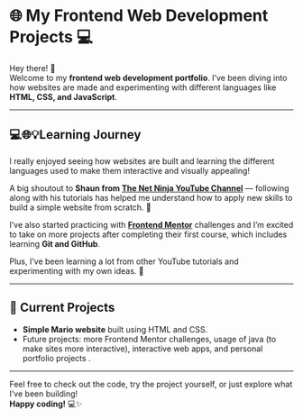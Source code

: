 # 🌐 My Frontend Web Development Projects 💻

Hey there! 👋  
Welcome to my **frontend web development portfolio**. I’ve been diving into how websites are made and experimenting with different languages like **HTML, CSS, and JavaScript**.

---

## 💻🌐💡Learning Journey

I really enjoyed seeing how websites are built and learning the different languages used to make them interactive and visually appealing!

A big shoutout to **Shaun from [The Net Ninja YouTube Channel](https://www.youtube.com/@TheNetNinja)** — following along with his tutorials has helped me understand how to apply new skills to build a simple website from scratch. 🎉

I’ve also started practicing with **[Frontend Mentor](https://www.frontendmentor.io/)** challenges and I’m excited to take on more projects after completing their first course, which includes learning **Git and GitHub**.

Plus, I’ve been learning a lot from other YouTube tutorials and experimenting with my own ideas. 🚀

---

## 🌟 Current Projects

- **Simple Mario website** built using HTML and CSS.
- Future projects: more Frontend Mentor challenges, usage of java (to make sites more interactive), interactive web apps, and personal portfolio projects .

---

Feel free to check out the code, try the project yourself, or just explore what I’ve been building!  
**Happy coding!** 💻✨
